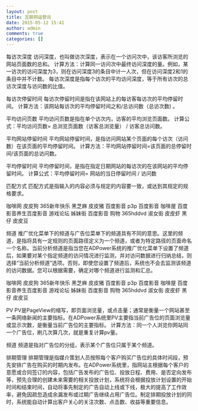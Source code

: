```yaml
---
layout: post
title: 互联网运营词
date: 2015-05-12 15:41
author: admin
comments: true
categories: []
---
```


每访次深度
访问深度，也叫做访次深度，表示在一个访问次中，该访客所浏览的网站页面数的总和。 
计算方法：计算同一访问次中最终访问深度的量。例如，某一访次的访问深度为3，则在访问深度3的条目中计一人次，但在访问深度2和1的条目中并不计数。 
每访次深度是指每个访次的平均访问深度，等于所有访次的总访次深度与访问数的比值。


每访次停留时间
每访次停留时间是指在该网站上的每访客每访次的平均停留时间。 
计算方法：该网站每访次的平均停留时间之和/总访问数（总访次数) 。


平均访问页数
平均访问页数是指在单个访次内，访客的平均浏览页面数。 
计算公式：平均访问页数= 总浏览页面数（访客总浏览量） / 访客总访问数。


平均网站停留时间
平均网站停留时间，是指访问网站某个页面的每个访次（访问数）在该页面的平均停留时间。 
计算方法：平均网站停留时间=该页面的总停留时间/该页面的总访问数。


平均停留时间
平均停留时间，是指在指定日期网站的每访次的在该网站的平均停留时间。 
计算公式：平均停留时间= 网站的当日停留时间 / 访问数


匹配方式
匹配方式是指输入的内容必须与规定的内容要一致，或达到其规定的规格要求。

咖啡网   皮皮狗   365新年快乐   黑芝麻   皮皮猪   百度影音   p3p   百度影音   咖啡屋   百度影音养生百度影音   游戏论坛   姊妹街   百度影音   购物   365hddvd   淑女街   皮皮虾   黑仔   皮皮豆

频道
推广优化菜单下的频道与广告位菜单下的频道具有不同的意思。这里的频道，是指将具有一定规则的页面路径定义为一个频道，或者为特定路径的页面命名一个名称。当前分析频道是指当您在ADPower系统的推广优化菜单下设置了频道后，如果要对某个指定频道的访问情况进行监测，并对访问数据进行归纳总结，则选择“当前分析频道”选项。否则，即使您设置了频道后，系统也不会去监测该频道的访问数据。您可以根据需要，确定对哪个频道进行监测和汇总。

咖啡网   皮皮狗   365新年快乐   黑芝麻   皮皮猪   百度影音   p3p   百度影音   咖啡屋   百度影音养生百度影音   游戏论坛   姊妹街   百度影音   购物   365hddvd   淑女街   皮皮虾   黑仔   皮皮豆

PV
PV是PageView的缩写，即页面浏览量，或点击量；通常是衡量一个网站甚至一条网络新闻的主要指标。在ADPower系统里PV主要指当前广告位的页面浏览量或显示次数，是衡量当前广告位的主要指标。 
计算方法：同一个人浏览你网站同一个广告位，刷几次算几次，就是重复计算pv量。


频道
频道是指对广告位的分组，表示某个广告位只属于某个频道。


排期管理
排期管理是指媒介策划人员按照每个客户购买广告位的具体时间段，预先安排广告在购买的时期内发布。在ADPower系统里，指网站主根据每个客户的意愿或合同签订的内容，包括广告发布的广告位、投放日程、费用、是否定向发布等，预先合理的创建未来需要的相关投放计划，系统将会根据投放计划设置的开始时间和结束时间，自动将事先制定的广告自动上线或下线，极大的提高了工作效率，避免因疏忽造成余漏发布或过期广告继续占用广告位。制定排期投放计划的同时，系统能自动计算出客户关心的关注次数、点击数、收益等重要信息。

